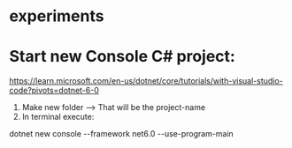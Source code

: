 # experiments

Start new Console C# project:
=============================
https://learn.microsoft.com/en-us/dotnet/core/tutorials/with-visual-studio-code?pivots=dotnet-6-0

1) Make new folder --> That will be the project-name
2) In terminal execute: 

dotnet new console --framework net6.0 --use-program-main